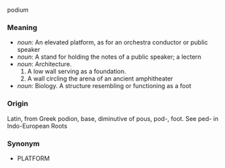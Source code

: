 podium
### Meaning
+ _noun_: An elevated platform, as for an orchestra conductor or public speaker
+ _noun_: A stand for holding the notes of a public speaker; a lectern
+ _noun_: Architecture.
   1. A low wall serving as a foundation.
   2. A wall circling the arena of an ancient amphitheater
+ _noun_: Biology. A structure resembling or functioning as a foot

### Origin

Latin, from Greek podion, base, diminutive of pous, pod-, foot. See ped- in Indo-European Roots

### Synonym

+ PLATFORM


